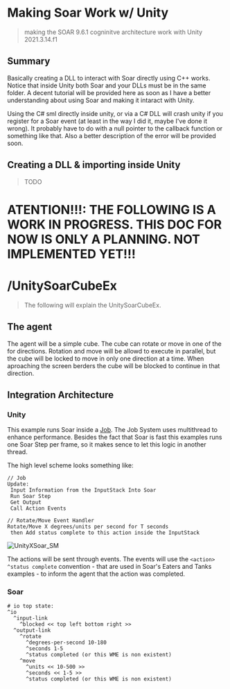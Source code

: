 # Making Soar Work w/ Unity
 > making the SOAR 9.6.1 cogninitve architecture work with Unity 2021.3.14.f1

## Summary
Basically creating a DLL to interact with Soar directly using C++ works. Notice that inside Unity both Soar and your DLLs must be in the same folder. A decent tutorial will be provided here as soon as I have a better understanding about using Soar and making it intaract with Unity. <br> 

Using the C# sml directly inside unity, or via a C# DLL will crash unity if you register for a Soar event (at least in the way I did it, maybe I've done it wrong). It probably have to do with a null pointer to the callback function or something like that. Also a better description of the error will be provided soon.

## Creating a DLL & importing inside Unity

> TODO

# ATENTION!!!: THE FOLLOWING IS A WORK IN PROGRESS. THIS DOC FOR NOW IS ONLY A PLANNING. NOT IMPLEMENTED YET!!!
# /UnitySoarCubeEx
> The following will explain the UnitySoarCubeEx.
## The agent
The agent will be a simple cube. The cube can rotate or move in one of the for directions. Rotation and move will be allowd to execute in parallel, but the cube will be locked to move in only one direction at a time. When aproaching the screen berders the cube will be blocked to continue in that direction. 

## Integration Architecture
### Unity
This example runs Soar inside a <a href="https://docs.unity3d.com/Manual/JobSystem.html">Job</a>. The Job System uses multithread to enhance performance. Besides the fact that Soar is fast this examples runs one Soar Step per frame, so it makes sence to let this logic in another thread. 

The high level scheme looks something like:

```
// Job
Update:
 Input Information from the InputStack Into Soar
 Run Soar Step
 Get Output
 Call Action Events
```

```
// Rotate/Move Event Handler
Rotate/Move X degrees/units per second for T seconds 
 then Add status complete to this action inside the InputStack
```

![UnityXSoar_SM](https://user-images.githubusercontent.com/89817439/215845072-817ad955-adbd-4ee4-b046-d3f63c1fc878.png)


The actions will be sent through events. The events will use the `<action> ^status complete` convention - that are used in Soar's Eaters and Tanks examples - to inform the agent that the action was completed.

### Soar 
```
# io top state: 
^io
  ^input-link
    ^blocked << top left bottom right >>
  ^output-link
    ^rotate
      ^degrees-per-second 10-180
      ^seconds 1-5
      ^status completed (or this WME is non existent)
    ^move
      ^units << 10-500 >>
      ^seconds << 1-5 >>
      ^status completed (or this WME is non existent)
 ```
